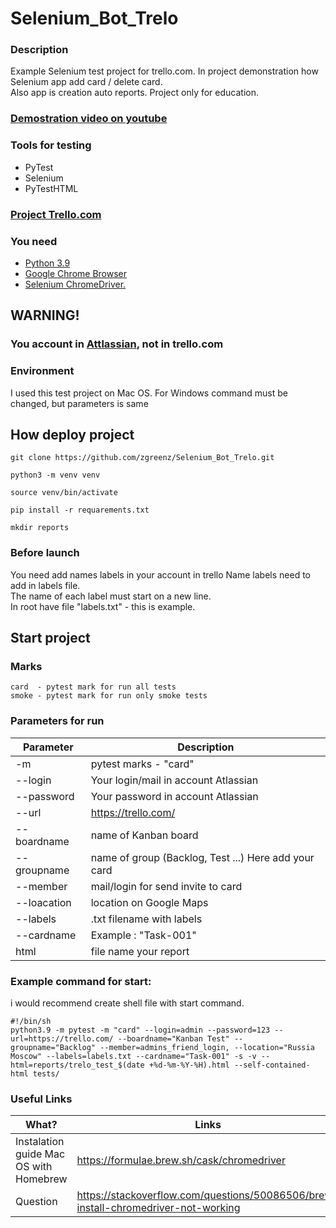 # Selenium_Bot_Trelo

### Description
Example Selenium test project for trello.com. 
In project demonstration how Selenium app add card / delete card.  
Also app is creation auto reports. Project only for education.

### [Demostration video on youtube](https://youtu.be/cN2KOcJCkgw)


### Tools for testing
* PyTest
* Selenium
* PyTestHTML

### [Project Trello.com](https://trello.com/)

### You need
* [Python 3.9](https://www.python.org/downloads/release/python-390/)
* [Google Chrome Browser](https://www.google.com/intl/ru_ru/chrome/)
* [Selenium ChromeDriver.](https://chromedriver.chromium.org/) 

## WARNING!

### You account in [Attlassian](https://id.atlassian.com/), not in trello.com

### Environment
I used this test project on Mac OS. For Windows command must be changed, but parameters is same

## How deploy project

    git clone https://github.com/zgreenz/Selenium_Bot_Trelo.git

    python3 -m venv venv

    source venv/bin/activate

    pip install -r requarements.txt

    mkdir reports
    
### Before launch

You need add names labels in your account in trello Name labels need to add in labels file.  
The name of each label must start on a new line.   
In root have file "labels.txt" - this is example. 

## Start project

### Marks
    card  - pytest mark for run all tests
    smoke - pytest mark for run only smoke tests



### Parameters for run
Parameter | Description
---- | ----
-m | pytest marks - "card"
--login | Your login/mail in account Atlassian
--password | Your password in account Atlassian
--url | https://trello.com/
--boardname | name of Kanban board
--groupname | name of group (Backlog, Test ...) Here add your card
--member | mail/login for send invite to card
--loacation | location on Google Maps
--labels | .txt filename with labels
--cardname | Example : "Task-001"
html | file name your report


### Example command for start:
i would recommend create shell file with start command.

    #!/bin/sh
    python3.9 -m pytest -m "card" --login=admin --password=123 --url=https://trello.com/ --boardname="Kanban Test" --groupname="Backlog" --member=admins_friend_login, --location="Russia Moscow" --labels=labels.txt --cardname="Task-001" -s -v --html=reports/trelo_test_$(date +%d-%m-%Y-%H).html --self-contained-html tests/
    
### Useful Links
What? | Links
---- | ----
Instalation guide Mac OS with Homebrew |  https://formulae.brew.sh/cask/chromedriver
Question | https://stackoverflow.com/questions/50086506/brew-install-chromedriver-not-working
